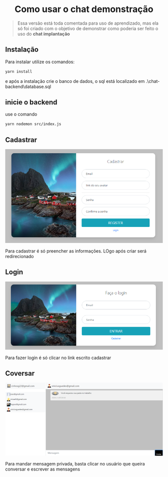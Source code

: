 <h1 align="center">Como usar o chat demonstração</h1>

>Essa versão está toda comentada para uso de aprendizado, mas ela só foi criado com o objetivo de demonstrar como poderia ser feito o uso do **chat implantação** 

## Instalação
Para instalar utilize os comandos:
```bash
yarn install
```
e após a instalação crie o banco de dados, o sql está localizado em .\chat-backend\database.sql

## inicie o backend
use o comando 
```bash
yarn nodemon src/index.js
```
## Cadastrar
![](./static/cadastrar.PNG)

Para cadastrar é só preencher as informações. LOgo após criar será redirecionado

## Login
![](./static/login.PNG)

Para fazer login é só clicar no link escrito cadastrar

## Coversar
![](./static/conversa.PNG)

Para mandar mensagem privada, basta clicar no usuário que queira conversar e escrever as mensagens

